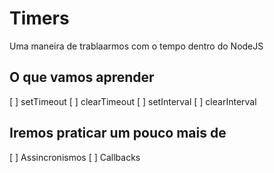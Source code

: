 # Timers

Uma maneira de trablaarmos com o tempo dentro do NodeJS

## O que vamos aprender
[ ] setTimeout
[ ] clearTimeout
[ ] setInterval
[ ] clearInterval

## Iremos praticar um pouco mais de
[ ] Assincronismos
[ ] Callbacks